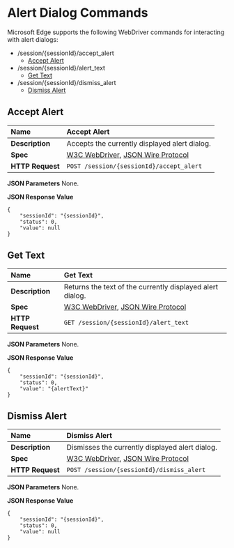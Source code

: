 # Alert Dialog Commands
Microsoft Edge supports the following WebDriver commands for interacting with alert dialogs:

- /session/{sessionId}/accept_alert
  - [Accept Alert](#accept-alert)
- /session/{sessionId}/alert_text
    - [Get Text](#get-text)
- /session/{sessionId}/dismiss_alert
  - [Dismiss Alert](#dismiss-alert)

## Accept Alert

| **Name** | Accept Alert |
| :------- | :---------- |
| **Description** | Accepts the currently displayed alert dialog. |
| **Spec** | [W3C WebDriver](https://w3c.github.io/webdriver/webdriver-spec.html#accept), [JSON Wire Protocol](https://code.google.com/p/selenium/wiki/JsonWireProtocol#/session/:sessionId/accept_alert) |
| **HTTP Request** | `POST /session/{sessionId}/accept_alert` |

**JSON Parameters**
None.

**JSON Response Value**
```
{
    "sessionId": "{sessionId}",
    "status": 0,
    "value": null
}
```

## Get Text

| **Name** | Get Text |
| :------- | :---------- |
| **Description** | Returns the text of the currently displayed alert dialog. |
| **Spec** | [W3C WebDriver](https://w3c.github.io/webdriver/webdriver-spec.html#gettext), [JSON Wire Protocol](https://code.google.com/p/selenium/wiki/JsonWireProtocol#GET_/session/:sessionId/alert_text) |
| **HTTP Request** | `GET /session/{sessionId}/alert_text` |

**JSON Parameters**
None.

**JSON Response Value**
```
{
    "sessionId": "{sessionId}",
    "status": 0,
    "value": "{alertText}"
}
```
## Dismiss Alert

| **Name** | Dismiss Alert |
| :------- | :---------- |
| **Description** | Dismisses the currently displayed alert dialog. |
| **Spec** | [W3C WebDriver](https://w3c.github.io/webdriver/webdriver-spec.html#dismiss), [JSON Wire Protocol](https://code.google.com/p/selenium/wiki/JsonWireProtocol#/session/:sessionId/dismiss_alert) |
| **HTTP Request** | `POST /session/{sessionId}/dismiss_alert` |

**JSON Parameters**
None.

**JSON Response Value**
```
{
    "sessionId": "{sessionId}",
    "status": 0,
    "value": null
}
```

